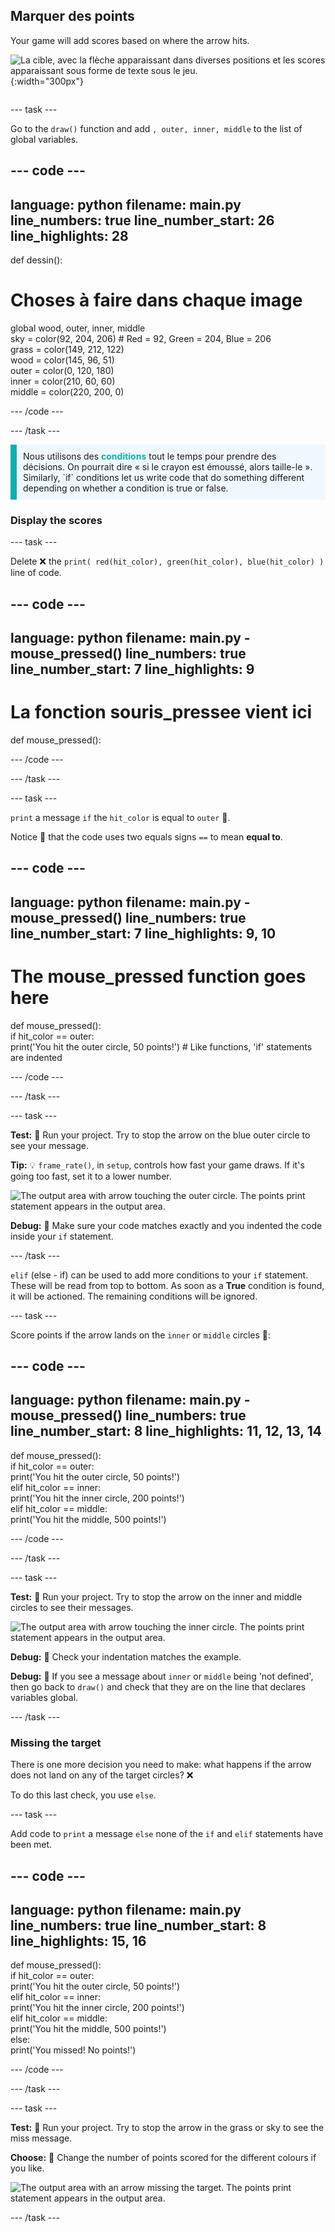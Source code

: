 ## Marquer des points

<div style="display: flex; flex-wrap: wrap">
<div style="flex-basis: 200px; flex-grow: 1; margin-right: 15px;">
Your game will add scores based on where the arrow hits.
</div>
<div>

![La cible, avec la flèche apparaissant dans diverses positions et les scores apparaissant sous forme de texte sous le jeu.](images/points-scored.gif){:width="300px"}

</div>
</div>

--- task ---

Go to the `draw()` function and add `, outer, inner, middle` to the list of global variables.

--- code ---
---
language: python filename: main.py line_numbers: true line_number_start: 26
line_highlights: 28
---

def dessin():
# Choses à faire dans chaque image
  global wood, outer, inner, middle    
sky = color(92, 204, 206) # Red = 92, Green = 204, Blue = 206    
grass = color(149, 212, 122)    
wood = color(145, 96, 51)    
outer = color(0, 120, 180)    
inner = color(210, 60, 60)   
middle = color(220, 200, 0)

--- /code ---

--- /task ---

<p style="border-left: solid; border-width:10px; border-color: #0faeb0; background-color: aliceblue; padding: 10px;">
Nous utilisons des <span style="color: #0faeb0; font-weight: bold;"> conditions</span> tout le temps pour prendre des décisions. On pourrait dire « si le crayon est émoussé, alors taille-le ». Similarly, `if` conditions let us write code that do something different depending on whether a condition is true or false.
</p>

### Display the scores

--- task ---

Delete ❌ the `print( red(hit_color), green(hit_color), blue(hit_color) )` line of code.

--- code ---
---
language: python filename: main.py - mouse_pressed() line_numbers: true line_number_start: 7
line_highlights: 9
---
# La fonction souris_pressee vient ici
def mouse_pressed():


--- /code ---

--- /task ---

--- task ---

`print` a message `if` the `hit_color` is equal to `outer` 🎯.

Notice 👀 that the code uses two equals signs `==` to mean **equal to**.

--- code ---
---
language: python filename: main.py - mouse_pressed() line_numbers: true line_number_start: 7
line_highlights: 9, 10
---

# The mouse_pressed function goes here
def mouse_pressed():     
if hit_color == outer:      
print('You hit the outer circle, 50 points!') # Like functions, 'if' statements are indented

--- /code ---

--- /task ---

--- task ---

**Test:** 🔄 Run your project. Try to stop the arrow on the blue outer circle to see your message.

**Tip:** 💡 `frame_rate()`, in `setup`, controls how fast your game draws. If it's going too fast, set it to a lower number.

![The output area with arrow touching the outer circle. The points print statement appears in the output area.](images/blue-points.png)

**Debug:** 🐞 Make sure your code matches exactly and you indented the code inside your `if` statement.

--- /task ---

`elif` (else - if) can be used to add more conditions to your `if` statement. These will be read from top to bottom. As soon as a **True** condition is found, it will be actioned. The remaining conditions will be ignored.

--- task ---

Score points if the arrow lands on the `inner` or `middle` circles 🎯:

--- code ---
---
language: python filename: main.py - mouse_pressed() line_numbers: true line_number_start: 8
line_highlights: 11, 12, 13, 14
---

def mouse_pressed():    
if hit_color == outer:    
print('You hit the outer circle, 50 points!')    
elif hit_color == inner:    
print('You hit the inner circle, 200 points!')   
elif hit_color == middle:    
print('You hit the middle, 500 points!')

--- /code ---

--- /task ---

--- task ---

**Test:** 🔄 Run your project. Try to stop the arrow on the inner and middle circles to see their messages.

![The output area with arrow touching the inner circle. The points print statement appears in the output area.](images/yellow-points.png)

**Debug:** 🐞 Check your indentation matches the example.

**Debug:** 🐞 If you see a message about `inner` or `middle` being 'not defined', then go back to `draw()` and check that they are on the line that declares variables global.

--- /task ---

### Missing the target

There is one more decision you need to make: what happens if the arrow does not land on any of the target circles? ❌

To do this last check, you use `else`.

--- task ---

Add code to `print` a message `else` none of the `if` and `elif` statements have been met.

--- code ---
---
language: python filename: main.py line_numbers: true line_number_start: 8
line_highlights: 15, 16
---

def mouse_pressed():    
if hit_color == outer:   
print('You hit the outer circle, 50 points!')   
elif hit_color == inner:   
print('You hit the inner circle, 200 points!')   
elif hit_color == middle:    
print('You hit the middle, 500 points!')   
else:   
print('You missed! No points!')

--- /code ---

--- /task ---

--- task ---

**Test:** 🔄 Run your project. Try to stop the arrow in the grass or sky to see the miss message.

**Choose:** 💭 Change the number of points scored for the different colours if you like.

![The output area with an arrow missing the target. The points print statement appears in the output area.](images/missed-points.png)

--- /task ---

